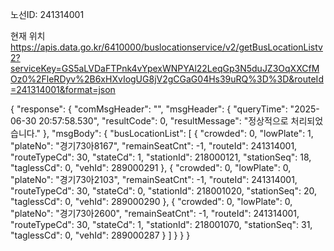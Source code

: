 노선ID: 241314001

현재 위치 https://apis.data.go.kr/6410000/buslocationservice/v2/getBusLocationListv2?serviceKey=GS5aLVDaFTPnk4vYpexWNPYAl22LeqGp3N5duJZ3OqXXCfMOz0%2FleRDyv%2B6xHXvIogUG8jV2gCGaG04Hs39uRQ%3D%3D&routeId=241314001&format=json

{
  "response": {
    "comMsgHeader": "",
    "msgHeader": {
      "queryTime": "2025-06-30 20:57:58.530",
      "resultCode": 0,
      "resultMessage": "정상적으로 처리되었습니다."
    },
    "msgBody": {
      "busLocationList": [
        {
          "crowded": 0,
          "lowPlate": 1,
          "plateNo": "경기73아8167",
          "remainSeatCnt": -1,
          "routeId": 241314001,
          "routeTypeCd": 30,
          "stateCd": 1,
          "stationId": 218000121,
          "stationSeq": 18,
          "taglessCd": 0,
          "vehId": 289000291
        },
        {
          "crowded": 0,
          "lowPlate": 0,
          "plateNo": "경기73아2103",
          "remainSeatCnt": -1,
          "routeId": 241314001,
          "routeTypeCd": 30,
          "stateCd": 0,
          "stationId": 218001020,
          "stationSeq": 20,
          "taglessCd": 0,
          "vehId": 289000290
        },
        {
          "crowded": 0,
          "lowPlate": 0,
          "plateNo": "경기73아2600",
          "remainSeatCnt": -1,
          "routeId": 241314001,
          "routeTypeCd": 30,
          "stateCd": 1,
          "stationId": 218001070,
          "stationSeq": 31,
          "taglessCd": 0,
          "vehId": 289000287
        }
      ]
    }
  }
}